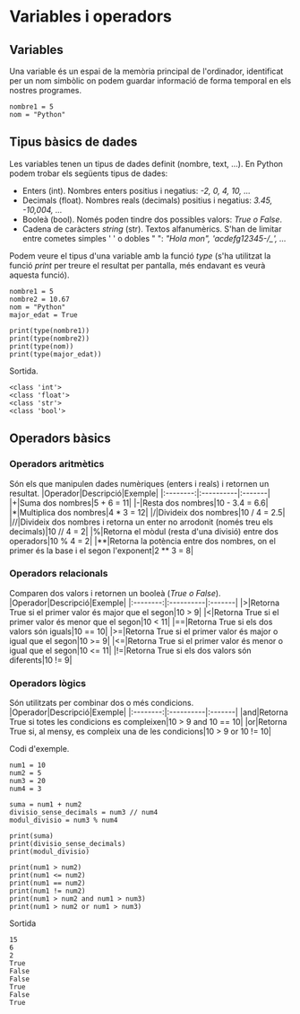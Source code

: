 # Variables i operadors
## Variables
Una variable és un espai de la memòria principal de l'ordinador, identificat per un nom 
simbòlic on podem guardar informació de forma temporal en els nostres programes.

```
nombre1 = 5
nom = "Python"
```
## Tipus bàsics de dades
Les variables tenen un tipus de dades definit (nombre, text, ...). En Python podem trobar els següents 
tipus de dades:
* Enters (int). Nombres enters positius i negatius: *-2, 0, 4, 10, ...*
* Decimals (float). Nombres reals (decimals) positius i negatius: *3.45, -10,004, ...*
* Booleà (bool). Només poden tindre dos possibles valors: *True o False*.
* Cadena de caràcters *string* (str). Textos alfanumèrics. S'han de limitar entre cometes simples ' ' o dobles " ": *"Hola mon", 'acdefg12345-/_', ...*

Podem veure el tipus d'una variable amb la funció *type* (s'ha utilitzat la funció *print* per treure el resultat per pantalla, més endavant es veurà aquesta funció).
```
nombre1 = 5
nombre2 = 10.67
nom = "Python"
major_edat = True

print(type(nombre1))
print(type(nombre2))
print(type(nom))
print(type(major_edat))
```
Sortida.
```
<class 'int'>
<class 'float'>
<class 'str'>
<class 'bool'>
```
## Operadors bàsics
### Operadors aritmètics
Són els que manipulen dades numèriques (enters i reals) i retornen un resultat.
|Operador|Descripció|Exemple|
|:--------:|:----------|:-------|
|+|Suma dos nombres|5 + 6 = 11|
|-|Resta dos nombres|10 - 3.4 = 6.6|
|\*|Multiplica dos nombres|4 * 3 = 12|
|/|Divideix dos nombres|10 / 4 = 2.5|
|//|Divideix dos nombres i retorna un enter no arrodonit (només treu els decimals)|10 // 4 = 2|
|%|Retorna el mòdul (resta d'una divisió) entre dos operadors|10 % 4 = 2|
|\*\*|Retorna la potència entre dos nombres, on el primer és la base i el segon l'exponent|2 ** 3 = 8|

### Operadors relacionals
Comparen dos valors i retornen un booleà (*True o False*).
|Operador|Descripció|Exemple|
|:--------:|:----------|:-------|
|>|Retorna True si el primer valor és major que el segon|10 > 9|
|<|Retorna True si el primer valor és menor que el segon|10 < 11|
|==|Retorna True si els dos valors són iguals|10 == 10|
|>=|Retorna True si el primer valor és major o igual que el segon|10 >= 9|
|<=|Retorna True si el primer valor és menor o igual que el segon|10 <= 11|
|!=|Retorna True si els dos valors són diferents|10 != 9|

### Operadors lògics
Són utilitzats per combinar dos o més condicions.
|Operador|Descripció|Exemple|
|:--------:|:----------|:-------|
|and|Retorna True si totes les condicions es compleixen|10 > 9 and 10 == 10|
|or|Retorna True si, al mensy, es compleix una de les condicions|10 > 9 or 10 != 10|

Codi d'exemple.
```
num1 = 10
num2 = 5
num3 = 20
num4 = 3

suma = num1 + num2
divisio_sense_decimals = num3 // num4
modul_divisio = num3 % num4

print(suma)
print(divisio_sense_decimals)
print(modul_divisio)

print(num1 > num2)
print(num1 <= num2)
print(num1 == num2)
print(num1 != num2)
print(num1 > num2 and num1 > num3)
print(num1 > num2 or num1 > num3)
```
Sortida
```
15
6
2
True
False
False
True
False
True
```





